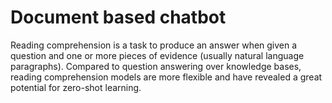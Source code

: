 # Document based chatbot
Reading comprehension is a task to produce an answer when given a question and one or more pieces of evidence (usually natural language paragraphs). Compared to question answering over knowledge bases, reading comprehension models are more flexible and have revealed a great potential for zero-shot learning.
